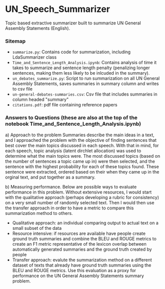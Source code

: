 # UN_Speech_Summarizer
Topic based extractive summarizer built to summarize UN General Assembly Statements (English).

### Sitemap
- `summarize.py`: Contains code for summarization, including LdaSummarizer class
- `Time_and_Sentence_Length_Analysis.ipynb`: Contains analysis of time it takes to summarize and sentence length penalty (penalizing longer sentences, making them less likely to be inlcuded in the summary).
- `un_debates_summarize.py`: Script to run summarization on all UN General Assembly Statements, saves summaries in summary column and writes to csv file
- `un-general-debates-summaries.csv`: Csv file that includes summaries in column headed "summary"
- `citations.pdf`: pdf file containing reference papers

### Answers to Questions (these are also at the top of the notebook Time_and_Sentence_Length_Analysis.ipynb)

a) Approach to the problem
Summaries describe the main ideas in a text, and I approached the problem with the objective of finding sentences that best cover the main topics discussed in each speech. With that in mind, for each speech, topic analysis (latent dirchlet allocation) was used to determine what the main topics were. The most discussed topics (based on the number of sentences a topic came up in) were then selected, and the sentence with the highest probability for each of these topics found. These sentence were extracted, ordered based on their when they came up in the orginal text, and put together as a summary. 

b) Measuring performance.
Below are possible ways to evaluate performance in this problem. Without extensive resources, I would start with the qualitative approach (perhaps developing a rubric for consistency) on a very small number of randomly selected text. Then I would then use the transfer approach in order to have a metric to compare this summarization method to others.

- Qualitative approach: an individual comparing output to actual text on a small subset of the data
- Resource intensive: if resources are available have people create ground truth summaries and combine the BLEU and ROUGE metrics to create an F1 metric representative of the lexicon overlap between automatically generated summaries and the ground truth created by people
- Transfer approach: evalute the summarization method on a different dataset of texts that already have ground truth summaries using the BLEU and ROUGE metrics. Use this evaluation as a proxy for performance on the UN General Assembly Statements summary problem.
